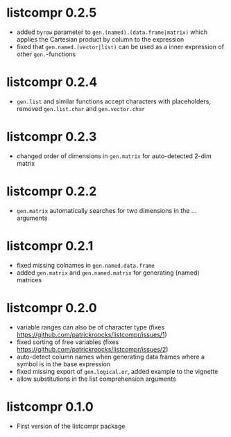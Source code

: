 # listcompr 0.2.5

* added `byrow` parameter to `gen.(named).(data.frame|matrix)` which applies the Cartesian product by column to the expression
* fixed that `gen.named.(vector|list)` can be used as a inner expression of other `gen.`-functions

# listcompr 0.2.4

* `gen.list` and similar functions accept characters with placeholders, removed `gen.list.char` and `gen.vector.char`

# listcompr 0.2.3

* changed order of dimensions in `gen.matrix` for auto-detected 2-dim matrix

# listcompr 0.2.2

* `gen.matrix` automatically searches for two dimensions in the ... arguments

# listcompr 0.2.1

* fixed missing colnames in `gen.named.data.frame`
* added `gen.matrix` and `gen.named.matrix` for generating (named) matrices

# listcompr 0.2.0

* variable ranges can also be of character type (fixes https://github.com/patrickroocks/listcompr/issues/1)
* fixed sorting of free variables (fixes https://github.com/patrickroocks/listcompr/issues/2)
* auto-detect column names when generating data frames where a symbol is in the base expression
* fixed missing export of `gen.logical.or`, added example to the vignette
* allow substitutions in the list comprehension arguments

# listcompr 0.1.0

* First version of the listcompr package